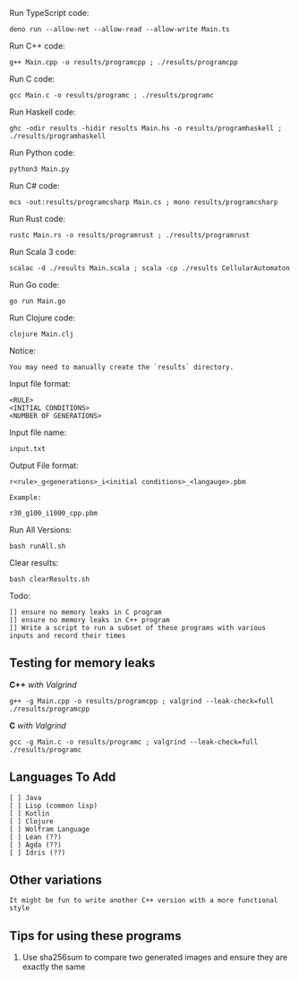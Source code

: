 Run TypeScript code:

    deno run --allow-net --allow-read --allow-write Main.ts

Run C++ code:

    g++ Main.cpp -o results/programcpp ; ./results/programcpp

Run C code:

    gcc Main.c -o results/programc ; ./results/programc

Run Haskell code:
    
    ghc -odir results -hidir results Main.hs -o results/programhaskell ; ./results/programhaskell

Run Python code: 

    python3 Main.py 

Run C# code:

    mcs -out:results/programcsharp Main.cs ; mono results/programcsharp

Run Rust code:

    rustc Main.rs -o results/programrust ; ./results/programrust 

Run Scala 3 code:

    scalac -d ./results Main.scala ; scala -cp ./results CellularAutomaton

Run Go code:

    go run Main.go

Run Clojure code:

    clojure Main.clj

Notice:

    You may need to manually create the `results` directory.


Input file format:

    <RULE>
    <INITIAL CONDITIONS>
    <NUMBER OF GENERATIONS>

Input file name:

    input.txt

Output File format:

    r<rule>_g<generations>_i<initial conditions>_<langauge>.pbm

    Example:

    r30_g100_i1000_cpp.pbm

Run All Versions:

    bash runAll.sh

Clear results:

    bash clearResults.sh

Todo: 

    [] ensure no memory leaks in C program
    [] ensure no memory leaks in C++ program
    [] Write a script to run a subset of these programs with various inputs and record their times 

## Testing for memory leaks

**C++** *with Valgrind*
    
    g++ -g Main.cpp -o results/programcpp ; valgrind --leak-check=full  ./results/programcpp

**C** *with Valgrind*

    gcc -g Main.c -o results/programc ; valgrind --leak-check=full ./results/programc

## Languages To Add

    [ ] Java
    [ ] Lisp (common lisp)
    [ ] Kotlin
    [ ] Clojure
    [ ] Wolfram Language
    [ ] Lean (??)
    [ ] Agda (??)
    [ ] Idris (??)

## Other variations

    It might be fun to write another C++ version with a more functional style

## Tips for using these programs

1. Use sha256sum to compare two generated images and ensure they are exactly the same